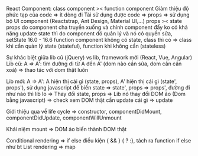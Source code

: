 React Component: class component >< function component
Giảm thiệu độ phức tạp của code => ít dòng đi
Tái sử dụng được code => props => sử dụng bộ UI component (Reactstrap, Ant Design, Material UI,...)
props >< state
props do component cha truyền xuống và chính component đấy ko có khả năng update
state thì do component đó quản lý và nó có quyền sửa, setState
16.0 - 16.6
function component không có state, class thì có
=> class khi cần quản lý state (stateful), function khi không cần (stateless)

Sự khác biệt giữa lib cũ (jQuery) vs lib, framework mới (React, Vue, Angular)
Lib cũ: A => A': tìm đường đi từ A đến A' (dom nào cần sửa, dom cần cần xoá) => thao tác với dom thật luôn

Lib mới: A => A': A hiện thị cái gì (state, props), A' hiện thị cái gì (state', props'), sử dụng javascript để biến state => state', props => props', đường đi như nào thì lib lo
=> Thay đổi state, props => Lib nó thay đổi DOM ảo (Dom bằng javascript) => check xem DOM thật cần update cái gì => update

Giới thiệu qua về life cycle => constructor, componentDidMount, componentDidUpdate, componentWillUnmount

Khái niệm mount => DOM ảo biến thành DOM thật

Conditional rendering => if else điều kiện { && } { ? :}, tách ra function if else như bt
List rendering => map